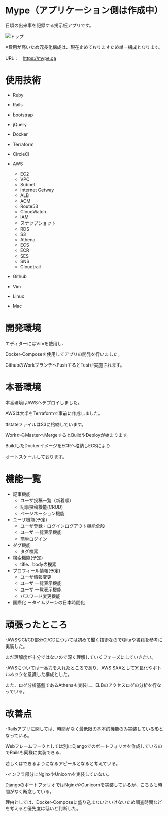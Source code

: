 # Mype（アプリケーション側は作成中）
日頃の出来事を記録する掲示板アプリです。

<img alt="トップ" src="https://user-images.githubusercontent.com/36604680/68459052-a73dcc00-0247-11ea-89c5-2d992d4b3263.PNG" />

※費用が高いため冗長化構成は、現在止めておりますため単一構成となります。

URL：　https://mype.ga


# 使用技術

- Ruby
- Rails
- bootstrap
- jQuery
- Docker
- Terraform
-  CircleCI
- AWS
  - EC2
  - VPC
  - Subnet
  - Internet Getway
  - ALB
  - ACM
  - Route53
  - CloudWatch
  - IAM
  - スナップショット
  - RDS
  - S3
  - Athena
  - ECS
  - ECR
  - SES
  - SNS
  - Cloudtrail
  
- Github
- Vim
- Linux
- Mac

# 開発環境
エディターにはVimを使用し、

Docker-Composeを使用してアプリの開発を行いました。

GithubのWorkブランチへPushするとTestが実施されます。

# 本番環境
本番環境はAWSへデプロイしました。

AWSは大半をTerraformで事前に作成しました。

tfstateファイルはS3に格納しています。

WorkからMasterへMergeするとBuildやDeployが始まります。

BuildしたDockerイメージをECRへ格納しECSにより

オートスケールしております。

# 機能一覧
- 記事機能
  - ユーザ投稿一覧（新着順）
  - 記事投稿機能(CRUD)
  - ページネーション機能
- ユーザ機能(予定)
  - ユーザ登録・ログインログアウト機能全般
  - ユーザ 一覧表示機能
  - 簡単ログイン
- ダグ機能
  - タグ検索
- 検索機能(予定)
  - title、bodyの検索
- プロフィール情報(予定)
  - ユーザ情報変更
  - ユーザ 一覧表示機能
  - ユーザ 一覧表示機能
  - パスワード変更機能
- 国際化
ータイムゾーンの日本時間化

# 頑張ったところ
 -AWSやCI/CD部分CI/CDについては初めて聞く技術なのでQiitaや書籍を参考に実装した。
 
  まだ理解度が十分ではないので深く理解していくフェーズにしていきたい。
　
 
 -AWSについては一番力を入れたところであり、AWS SAAとして冗長化やボトルネックを意識した構成とした。
　
  
   また、ログ分析基盤であるAthenaも実装し、ELBのアクセスログの分析を行なっている。
　
 

# 改善点
-Railsアプリに関しては、時間がなく最低限の基本的機能のみ実装している形となっている。
 
   Webフレームワークとしては別にDjangoでのポートフォリオを作成しているのでRailsも同様に実装できる、
 
   若しくはできるようになるアピールとなると考えている。

-インフラ部分にNginxやUnicornを実装していない。

   DjangoのポートフォリオではNginxやGunicornを実装しているが、こちらも時間がなく断念している。
 
   理由としては、Docker-Composeに盛り込まないといけないため調査時間などを考えると優先度は低いと判断した。
　
